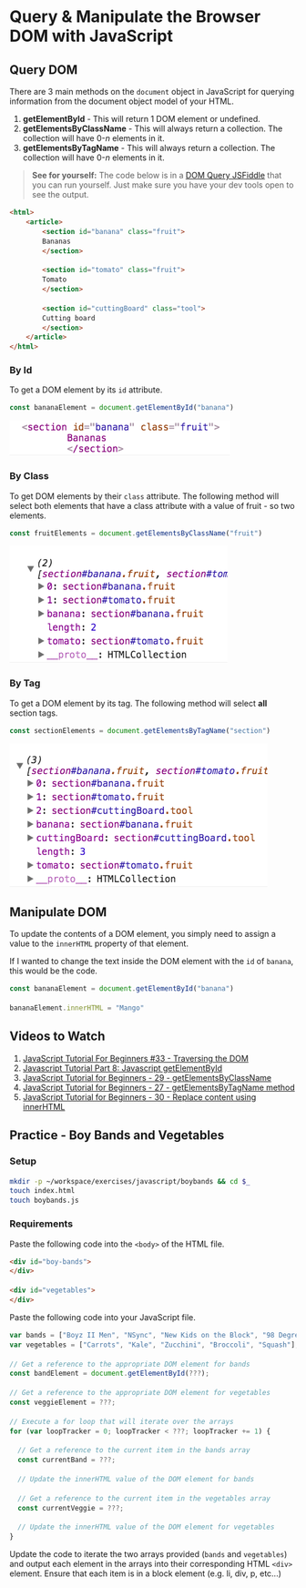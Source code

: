 # Query & Manipulate the Browser DOM with JavaScript

## Query DOM

There are 3 main methods on the `document` object in JavaScript for querying information from the document object model of your HTML.

1. **getElementById** - This will return 1 DOM element or undefined.
1. **getElementsByClassName** - This will always return a collection. The collection will have 0-_n_ elements in it. 
1. **getElementsByTagName** - This will always return a collection. The collection will have 0-_n_ elements in it.

> **See for yourself:** The code below is in a [DOM Query JSFiddle](https://jsfiddle.net/chortlehoort/m3twofe2/) that you can run yourself. Just make sure you have your dev tools open to see the output.

```html
<html>
    <article>
        <section id="banana" class="fruit">
        Bananas
        </section>

        <section id="tomato" class="fruit">
        Tomato
        </section>

        <section id="cuttingBoard" class="tool">
        Cutting board
        </section>
    </article>
</html>
```

### By Id

To get a DOM element by its `id` attribute.

```js
const bananaElement = document.getElementById("banana")
```

![](./images/getElementById.png)

### By Class

To get DOM elements by their `class` attribute. The following method will select both elements that have a class attribute with a value of fruit - so two elements.

```js
const fruitElements = document.getElementsByClassName("fruit")
```

![](./images/getElementsByClassName.png)

### By Tag

To get a DOM element by its tag. The following method will select **all** section tags.

```js
const sectionElements = document.getElementsByTagName("section")
```

![](./images/getElementsByTagName.png)

## Manipulate DOM

To update the contents of a DOM element, you simply need to assign a value to the `innerHTML` property of that element.

If I wanted to change the text inside the DOM element with the `id` of `banana`, this would be the code.

```js
const bananaElement = document.getElementById("banana")

bananaElement.innerHTML = "Mango"
```

## Videos to Watch

1. [JavaScript Tutorial For Beginners #33 - Traversing the DOM](https://www.youtube.com/watch?v=SowaJlX1uKA)
1. [Javascript Tutorial Part 8: Javascript getElementById](https://www.youtube.com/watch?v=Rk3bekL3TLc)
1. [JavaScript Tutorial for Beginners - 29 - getElementsByClassName](https://www.youtube.com/watch?v=ChLd2yFp-lA)
1. [JavaScript Tutorial for Beginners - 27 - getElementsByTagName method](https://www.youtube.com/watch?v=SwMgOMfelC8)
1. [JavaScript Tutorial for Beginners - 30 - Replace content using innerHTML](https://www.youtube.com/watch?v=dlaYyZ6vW48)

## Practice - Boy Bands and Vegetables

### Setup

```bash
mkdir -p ~/workspace/exercises/javascript/boybands && cd $_
touch index.html
touch boybands.js
```

### Requirements

Paste the following code into the `<body>` of the HTML file.

```html
<div id="boy-bands">
</div>

<div id="vegetables">
</div>
```

Paste the following code into your JavaScript file.

```js
var bands = ["Boyz II Men", "NSync", "New Kids on the Block", "98 Degrees", "One Direction"];
var vegetables = ["Carrots", "Kale", "Zucchini", "Broccoli", "Squash"];

// Get a reference to the appropriate DOM element for bands
const bandElement = document.getElementById(???);

// Get a reference to the appropriate DOM element for vegetables
const veggieElement = ???;

// Execute a for loop that will iterate over the arrays
for (var loopTracker = 0; loopTracker < ???; loopTracker += 1) {

  // Get a reference to the current item in the bands array
  const currentBand = ???;

  // Update the innerHTML value of the DOM element for bands

  // Get a reference to the current item in the vegetables array
  const currentVeggie = ???;

  // Update the innerHTML value of the DOM element for vegetables
}
```

Update the code to iterate the two arrays provided (`bands` and `vegetables`) and output each element in the arrays into their corresponding HTML `<div>` element. Ensure that each item is in a block element (e.g. li, div, p, etc...)
